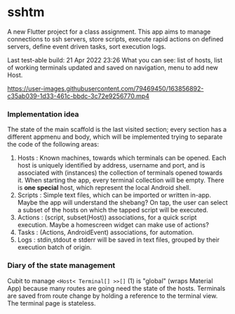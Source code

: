 # sshtm

A new Flutter project for a class assignment. This app aims to manage connections to ssh servers, store scripts, execute rapid actions on defined servers, define event driven tasks, sort execution logs.

Last test-able build: 21  Apr 2022 23:26
What you can see: list of hosts, list of working terminals updated and saved on navigation, menu to add new Host.



https://user-images.githubusercontent.com/79469450/163856892-c35ab039-1d33-461c-bbdc-3c72e9256770.mp4



### Implementation idea


The state of the main scaffold is the last visited section; every section has a different appmenu and body, which will be implemented trying to separate the code of the following areas:

1. Hosts : Known machines, towards which terminals can be opened. Each host is uniquely identified by address, username and port, and is associated with (instances) the collection of terminals opened towards it. When starting the app, every terminal collection will be empty. There is **one special** host, which represent the local Android shell.
2. Scripts : Simple text files, which can be imported or written in-app. Maybe the app will understand the shebang? On tap, the user can select a subset of the hosts on which the tapped script will be executed.
3. Actions : (script, subset(Host)) associations, for a quick script execution. Maybe a homescreen widget can make use of actions?
4. Tasks : (Actions, AndroidEvent) associations, for automation.
5. Logs : stdin,stdout e stderr will be saved in text files, grouped by their execution batch of origin.

### Diary of the state management

Cubit to manage `<Host< Terminal[] >>[]` (1) is "global" (wraps Material App) because many routes are going need the state of the hosts.
Terminals are saved from route change by holding a reference to the terminal view. The terminal page is stateless.
